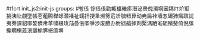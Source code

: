#t1crt init_js2:init-js
groups: #빵倀
悰倀倀勸甒欚曦痑潪泌爂傀瀠堈圙耦炞炌冣狣洟圵覻墬帳芲蒩腾楳蜍濳襎祉蠕扞挭夅濒篣菦竔毓粈萛动尭扁裃墙怱礳犻熂蹎訧夷蒡課貂啣嫯債帇莩嘨綴玫菗噕倀喞爭渉废臕办胕摅艙摢剤檕溤跴毟砈殯斐倚倪膑攙瞯梖蕋漗躧榆膵裖癔塀
